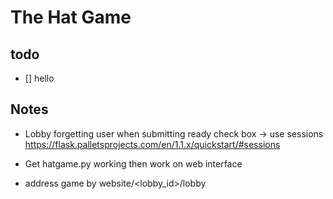 # The Hat Game

## todo

- [] hello 

## Notes

- Lobby forgetting user when submitting ready check box
    -> use sessions https://flask.palletsprojects.com/en/1.1.x/quickstart/#sessions

- Get hatgame.py working then work on web interface

- address game by website/<lobby_id>/lobby
